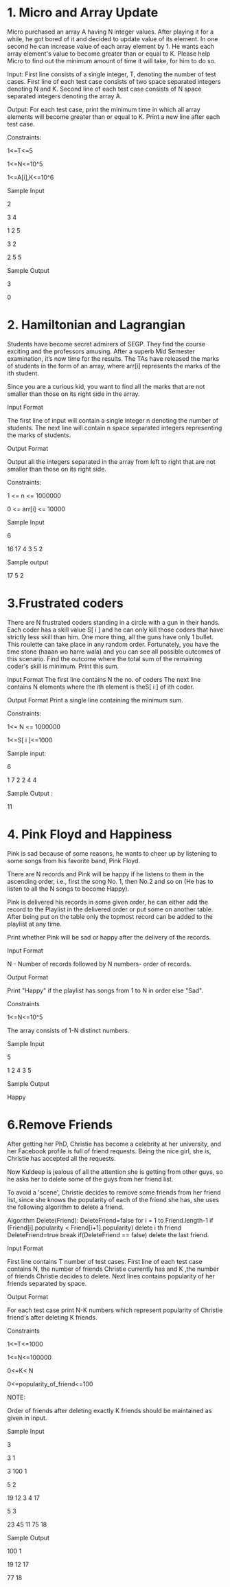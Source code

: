 # 1. Micro  and  Array  Update

Micro purchased an array A having N integer values. After playing it for a while, he got bored of it and decided to update value of its element.  In one second he can increase value of each array element by 1. He wants each array element's value to become greater than or equal to K. Please help Micro to find out the minimum amount of time it will take, for him to do so.

Input:
First line consists of a single integer, T, denoting the number of test cases.
First line of each test case consists of two space separated integers denoting N and K.
Second line of each test case consists of N space separated integers denoting the array A.

Output:
For each test case, print the minimum time in which all array elements will become greater than or equal to K. Print a new line after each test case.

Constraints:

1<=T<=5

1<=N<=10^5

1<=A[i],K<=10^6

Sample Input

2 

3 4 

1 2 5

3 2

2 5 5
                                         
Sample Output

3

0

# 2. Hamiltonian and Lagrangian

Students have become secret admirers of SEGP. They find the course exciting and the professors amusing. After a superb Mid Semester examination, it’s now time for the results. The TAs have released the marks of students in the form of an array, where arr[i] represents the marks of the ith student.

Since you are a curious kid, you want to find all the marks that are not smaller than those on its right side in the array.

Input Format

The first line of input will contain a single integer n denoting the number of students.
The next line will contain n space separated integers representing the marks of students.

Output Format

Output all the integers separated in the array from left to right that are not smaller than those on its right side.

Constraints:

1 <= n <= 1000000

0 <= arr[i] <= 10000

Sample Input

6

16  17  4  3  5  2

Sample output

17  5  2


# 3.Frustrated coders   
There are N frustrated coders standing in a circle with a gun in their hands. Each coder 
has a skill value S[ i ] and he can only kill those coders that have strictly less skill than 
him. One more thing, all the guns have only 1 bullet. This roulette can take place in 
any random order. Fortunately, you have the time stone (haaan wo harre wala) and 
you can see all possible outcomes of this scenario. Find the outcome where the total 
sum of the remaining coder's skill is minimum. Print this sum. 
 
Input Format 
The first line contains N the no. of coders 
The next line contains N  elements where the ith element is theS[ i ] of ith coder. 
 
Output Format 
Print a single line containing the minimum sum. 
 
Constraints:

1<= N <= 1000000

1<=S[ i ]<=1000 

Sample input:

6

1  7  2  2  4  4 

Sample Output :

11


# 4. Pink Floyd and Happiness

Pink is sad because of some reasons, he wants to cheer up by listening to some songs 
from his favorite band, Pink Floyd. 
 
There  are  N  records  and  Pink  will  be  happy  if  he  listens  to  them  in  the  ascending 
order, i.e., first the song No. 1, then No.2 and so on (He has to listen to all the N songs 
to become Happy). 
 
Pink is delivered his records in some given order, he can either add the record to the 
Playlist in the delivered order or put some on another table. After being put on the 
table only the topmost record can be added to the playlist at any time. 
 
Print whether Pink will be sad or happy after the delivery of the records. 
 
Input Format

N - Number of records followed  by 
N numbers- order of records. 
 
Output Format 

Print "Happy" if the playlist has songs from 1 to N in order else "Sad". 
 
Constraints 

1<=N<=10^5 

The array consists of 1-N distinct numbers. 

Sample Input

5

1  2  4  3  5

Sample Output

Happy
 
 

 
# 6.Remove Friends    
After  getting  her  PhD,  Christie  has  become  a  celebrity  at  her  university,  and  her 
Facebook  profile  is  full  of  friend  requests.  Being  the  nice  girl, 
she  is,  Christie  has 
accepted all the requests. 
 
Now Kuldeep is jealous of all the attention she is getting from other guys, so he asks 
her to delete some of the guys from her friend list. 
 
To avoid a 'scene', Christie decides to remove some friends from her friend list, since 
she  knows  the  popularity  of  each  of  the  friend  she  has,  she  uses  the  following 
algorithm to delete a friend. 
 
Algorithm Delete(Friend): 
    DeleteFriend=false 
    for i = 1 to Friend.length-1 
         if (Friend[i].popularity < Friend[i+1].popularity) 
            delete i th friend 
            DeleteFriend=true 
            break 
    if(DeleteFriend == false) 
        delete the last friend. 
 
Input Format

First line contains T number of test cases. First line of each test case contains N, the 
number of friends Christie currently has and K ,the number of friends Christie decides 
to delete. Next lines contains popularity of her friends separated by space. 
 
Output Format 

For each test case print N-K numbers which represent popularity of Christie friend's 
after deleting K friends. 
 
Constraints 

1<=T<=1000 

1<=N<=100000 

0<=K< N 

0<=popularity_of_friend<=100 
 
 
NOTE: 

Order  of  friends  after  deleting  exactly  K  friends  should  be  maintained  as  given  in 
input.

Sample Input

3

3  1

3  100  1

5  2

19  12  3  4  17

5  3

23  45  11  75  18

Sample Output

100  1

19  12  17

77 18
